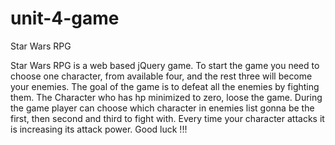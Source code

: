 # unit-4-game
Star Wars RPG

Star Wars RPG is a web based jQuery game. To start the game you need to choose one character, from available four, and the rest three will become your enemies. The goal of the game is to defeat all the enemies by fighting them. The Character who has hp minimized to zero, loose the game. During the game player can choose which character in enemies list gonna be the first, then second and third to fight with. Every time your character attacks it is increasing its attack power.
Good luck !!!  
